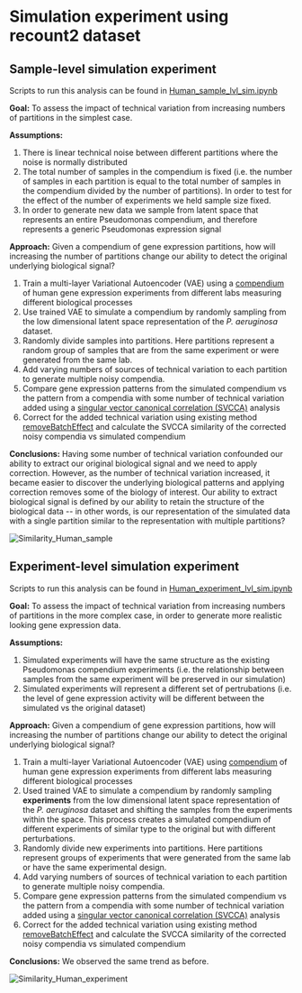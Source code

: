 # Simulation experiment using recount2 dataset 

## Sample-level simulation experiment 
Scripts to run this analysis can be found in [Human_sample_lvl_sim.ipynb](https://github.com/greenelab/simulate-expression-compendia/blob/master/Human/Human_sample_lvl_sim.ipynb)  

**Goal:** 
To assess the impact of technical variation from increasing numbers of partitions in the simplest case.

**Assumptions:**
1. There is linear technical noise between different partitions where the noise is normally distributed
2. The total number of samples in the compendium is fixed (i.e. the number of samples in each partition is equal to the total number of samples in the compendium divided by the number of partitions).  In order to test for the effect of the number of experiments we held sample size fixed.
3. In order to generate new data we sample from latent space that represents an entire Pseudomonas compendium, and therefore represents a generic Pseudomonas expression signal

**Approach:**
Given a compendium of gene expression partitions, how will increasing the number of partitions change our ability to detect the original underlying biological signal?

1. Train a multi-layer Variational Autoencoder (VAE) using a [compendium](https://www.refine.bio) of human gene expression experiments from different labs measuring different biological processes
2. Use trained VAE to simulate a compendium by randomly sampling from the low dimensional latent space representation of the *P. aeruginosa* dataset.  
3. Randomly divide samples into partitions.  Here partitions represent a random group of samples that are from the same experiment or were generated from the same lab.
4. Add varying numbers of sources of technical variation to each partition to generate multiple noisy compendia.
4. Compare gene expression patterns from the simulated compendium vs the pattern from a compendia with some number of technical variation added using a [singular vector canonical correlation (SVCCA)](https://arxiv.org/abs/1706.05806) analysis
5. Correct for the added technical variation using existing method [removeBatchEffect](https://rdrr.io/bioc/limma/man/removeBatchEffect.html) and calculate the SVCCA similarity of the corrected noisy compendia vs simulated compendium

**Conclusions:**
Having some number of technical variation confounded our ability to extract our original biological signal and we need to apply correction.  However, as the number of technical variation increased, it became easier to discover the underlying biological patterns and applying correction removes some of the biology of interest.  Our ability to extract biological signal is defined by our ability to retain the structure of the biological data -- in other words, is our representation of the simulated data with a single partition similar to the representation with multiple partitions?  

![Similarity_Human_sample](https://github.com/greenelab/simulate-expression-compendia/blob/master/Human/results/Human_sample_lvl_sim_svcca_limma.png)


## Experiment-level simulation experiment 
Scripts to run this analysis can be found in [Human_experiment_lvl_sim.ipynb](https://github.com/greenelab/simulate-expression-compendia/blob/master/Human/Human_experiment_lvl_sim.ipynb)  

**Goal:** 
To assess the impact of technical variation from increasing numbers of partitions in the more complex case, in order to generate more realistic looking gene expression data.

**Assumptions:**
1. Simulated experiments will have the same structure as the existing Pseudomonas compendium experiments (i.e. the relationship between samples from the same experiment will be preserved in our simulation)
2. Simulated experiments will represent a different set of pertrubations (i.e. the level of gene expression activity will be different between the simulated vs the original dataset)

**Approach:**
Given a compendium of gene expression partitions, how will increasing the number of partitions change our ability to detect the original underlying biological signal?

1. Train a multi-layer Variational Autoencoder (VAE) using [compendium](https://www.refine.bio) of human gene expression experiments from different labs measuring different biological processes
2. Used trained VAE to simulate a compendium by randomly sampling **experiments** from the low dimensional latent space representation of the *P. aeruginosa* dataset and shifting the samples from the experiments within the space.  This process creates a simulated compendium of different experiments of similar type to the original but with different perturbations.
3. Randomly divide new experiments into partitions.  Here partitions represent groups of experiments that were generated from the same lab or have the same experimental design.
4. Add varying numbers of sources of technical variation to each partition to generate multiple noisy compendia.
5. Compare gene expression patterns from the simulated compendium vs the pattern from a compendia with some number of technical variation added using a [singular vector canonical correlation (SVCCA)](https://arxiv.org/abs/1706.05806) analysis
6. Correct for the added technical variation using existing method [removeBatchEffect](https://rdrr.io/bioc/limma/man/removeBatchEffect.html) and calculate the SVCCA similarity of the corrected noisy compendia vs simulated compendium

**Conclusions:**
We observed the same trend as before.  

![Similarity_Human_experiment](https://github.com/greenelab/simulate-expression-compendia/blob/master/Human/results/Human_experiment_lvl_sim_svcca.png)
